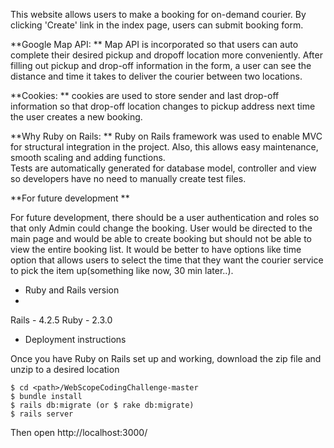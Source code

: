 
This website allows users to make a booking for on-demand courier. By clicking 'Create' link in the index page, 
users can submit booking form.

**Google Map API: **
Map API is incorporated so that users can auto complete their desired pickup and 
dropoff location more conveniently. 
After filling out pickup and drop-off information in the form, a user can see the distance and time it takes to 
deliver the courier between two locations. 

**Cookies: **
cookies are used to store sender and last drop-off information 
so that drop-off location changes to pickup address next time the user creates a new booking.

**Why Ruby on Rails: **
Ruby on Rails framework was used to enable MVC for structural integration in the project.
Also, this allows easy maintenance, smooth scaling and adding functions.  
Tests are automatically generated for database model, controller and view so developers have no need to
manually create test files. 

**For future development **

For future development, there should be a user authentication and roles so that only Admin could change the booking.
User would be directed to the main page and would be able to create booking but should not be able to view the entire booking list.
It would be better to have options like time option that allows users to select the time that they want the courier service to pick the item up(something like now, 30 min later..).



* Ruby and Rails version
* 
Rails - 4.2.5
Ruby - 2.3.0

* Deployment instructions

Once you have Ruby on Rails set up and working, download the zip file and unzip to a desired location

``` 
$ cd <path>/WebScopeCodingChallenge-master
$ bundle install
$ rails db:migrate (or $ rake db:migrate)
$ rails server

```
Then open http://localhost:3000/

